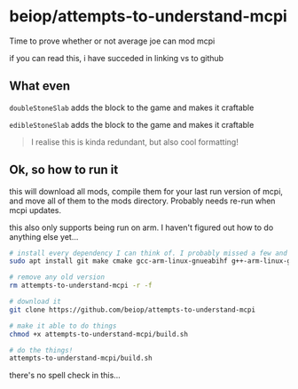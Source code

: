 # beiop/attempts-to-understand-mcpi

Time to prove whether or not average joe can mod mcpi

if you can read this, i have succeded in linking vs to github

## What even

`doubleStoneSlab` adds the block to the game and makes it craftable

`edibleStoneSlab` adds the block to the game and makes it craftable

> I realise this is kinda redundant, but also cool formatting!

## Ok, so how to run it

this will download all mods, compile them for your last run version of mcpi, and move all of them to the mods directory. Probably needs re-run when mcpi updates.

this also only supports being run on arm. I haven't figured out how to do anything else yet...

``` bash
# install every dependency I can think of. I probably missed a few and have one unessisary one
sudo apt install git make cmake gcc-arm-linux-gnueabihf g++-arm-linux-gnueabihf ninja-build

# remove any old version
rm attempts-to-understand-mcpi -r -f

# download it
git clone https://github.com/beiop/attempts-to-understand-mcpi

# make it able to do things
chmod +x attempts-to-understand-mcpi/build.sh

# do the things!
attempts-to-understand-mcpi/build.sh

```

there's no spell check in this...
